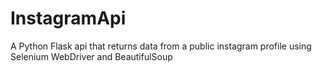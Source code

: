 # InstagramApi
A Python Flask api that returns data from a public instagram profile using Selenium
WebDriver and BeautifulSoup

